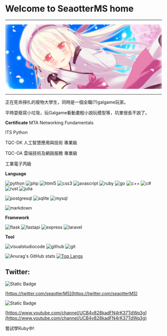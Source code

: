 # Welcome to SeaotterMS home

---

![cover](/cover.png)

---

正在死命掙扎的廢物大學生，同時是一個全職(?)galgame玩家。

平時耍廢寫小垃圾，玩Galgame看動畫輕小說玩模型等，坑單很長不說了。

**Certificate**
MTA Networking Fundamentals

ITS Python

TQC-DK 人工智慧應用與技術 專業級

TQC-OA 雲端技術及網路服務 專業級

工業電子丙級

**Language**

![python](https://img.shields.io/badge/python-033963?logo=python) ![php](https://img.shields.io/badge/php-033963?logo=php) ![html5](https://img.shields.io/badge/html5-033963?logo=html5) ![css3](https://img.shields.io/badge/css3-033963?logo=css3&logoColor=%231572B6) ![javascript](https://img.shields.io/badge/javascript-033963?logo=javascript) ![ruby](https://img.shields.io/badge/ruby-033963?logo=ruby&logoColor=CC342D) ![go](https://img.shields.io/badge/go-033963?logo=go) ![c++](https://img.shields.io/badge/c++-033963?logo=cplusplus&logoColor=00599C) ![c#](https://img.shields.io/badge/csharp-033963?logo=csharp&logoColor=512BD4) ![rust](https://img.shields.io/badge/rust-033963?logo=rust&logoColor=000000) ![julia](https://img.shields.io/badge/julia-033963?logo=julia)

![postgresql](https://img.shields.io/badge/postgresql-033963?logo=postgresql) ![sqlite](https://img.shields.io/badge/sqlite-033963?logo=sqlite&logoColor=003B57) ![mysql](https://img.shields.io/badge/mysql-033963?logo=mysql)

![markdown](https://img.shields.io/badge/markdown-033963?logo=markdown)

**Framework**

![flask](https://img.shields.io/badge/flask-033963?logo=flask&logoColor=000000) ![fastapi](https://img.shields.io/badge/fastapi-033963?logo=fastapi) ![express](https://img.shields.io/badge/express-033963?logo=express&logoColor=000000) ![laravel](https://img.shields.io/badge/laravel-033963?logo=laravel)

**Tool**

![visualstudiocode](https://img.shields.io/badge/visualstudiocode-033963?logo=visualstudiocode&logoColor=007ACC) ![github](https://img.shields.io/badge/github-033963?logo=github&logoColor=181717) ![git](https://img.shields.io/badge/git-033963?logo=git)

![Anurag's GitHub stats](https://github-readme-stats-git-masterrstaa-rickstaa.vercel.app/api?username=peter910820&show_icons=true&theme=blueberry)
[![Top Langs](https://github-readme-stats-git-masterrstaa-rickstaa.vercel.app//api/top-langs/?username=peter910820&layout=pie&theme=blueberry)](https://github.com/anuraghazra/github-readme-stats)

## Twitter:

<img alt="Static Badge" src="https://img.shields.io/badge/x-033963?logo=x&logoColor=000000">

[https://twitter.com/seaotterMS](https://twitter.com/seaotterMS)

<img alt="Static Badge" src="https://img.shields.io/badge/youtube-033963?logo=youtube&logoColor=FF0000">

[https://www.youtube.com/channel/UCB4v828kadFN4rK37TdWq3g](https://www.youtube.com/channel/UCB4v828kadFN4rK37TdWq3g)

嘗試學Ruby中!